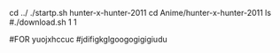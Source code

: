 cd ../
./startp.sh hunter-x-hunter-2011
cd Anime/hunter-x-hunter-2011
ls
#./download.sh 1 1 

#FOR yuojxhccuc
#jdifigkglgoogogigigiudu
